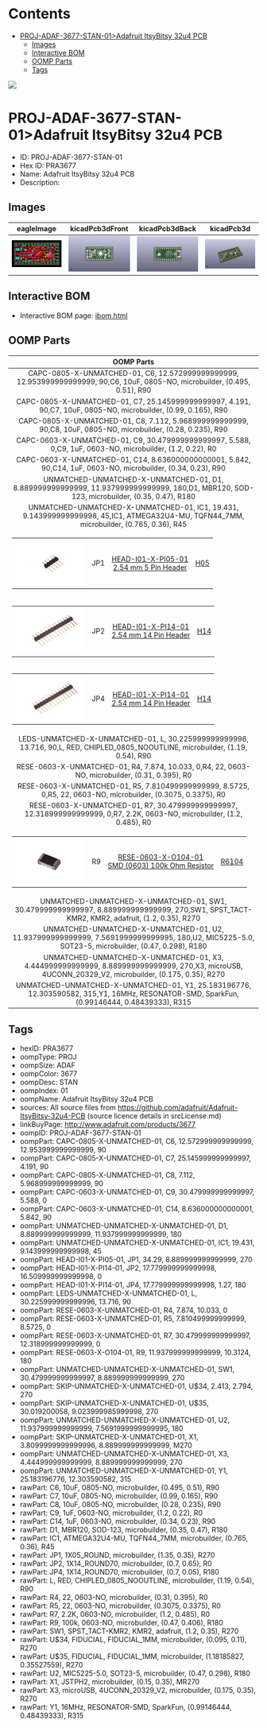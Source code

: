 



Contents
========

* [PROJ-ADAF-3677-STAN-01>Adafruit ItsyBitsy 32u4 PCB](#proj-adaf-3677-stan-01adafruit-itsybitsy-32u4-pcb)
	* [Images](#images)
	* [Interactive BOM](#interactive-bom)
	* [OOMP Parts](#oomp-parts)
	* [Tags](#tags)
  
![][im]
# PROJ-ADAF-3677-STAN-01>Adafruit ItsyBitsy 32u4 PCB

- ID: PROJ-ADAF-3677-STAN-01
- Hex ID: PRA3677
- Name: Adafruit ItsyBitsy 32u4 PCB
- Description: 

## Images
  
  

|eagleImage|kicadPcb3dFront|kicadPcb3dBack|kicadPcb3d|
| :---: | :---: | :---: | :---: |
|[![eagleImage](eagleImage_140.png)](eagleImage_600.png)|[![kicadPcb3dFront](kicadPcb3dFront_140.png)](kicadPcb3dFront_600.png)|[![kicadPcb3dBack](kicadPcb3dBack_140.png)](kicadPcb3dBack_600.png)|[![kicadPcb3d](kicadPcb3d_140.png)](kicadPcb3d_600.png)|

## Interactive BOM

- Interactive BOM page: [ibom.html](kicad/bom/ibom.html)

## OOMP Parts
  

|OOMP Parts|
| :---: |
|CAPC-0805-X-UNMATCHED-01, C6, 12.572999999999999, 12.953999999999999, 90,C6, 10uF, 0805-NO, microbuilder, (0.495, 0.51), R90|
|CAPC-0805-X-UNMATCHED-01, C7, 25.145999999999997, 4.191, 90,C7, 10uF, 0805-NO, microbuilder, (0.99, 0.165), R90|
|CAPC-0805-X-UNMATCHED-01, C8, 7.112, 5.968999999999999, 90,C8, 10uF, 0805-NO, microbuilder, (0.28, 0.235), R90|
|CAPC-0603-X-UNMATCHED-01, C9, 30.479999999999997, 5.588, 0,C9, 1uF, 0603-NO, microbuilder, (1.2, 0.22), R0|
|CAPC-0603-X-UNMATCHED-01, C14, 8.636000000000001, 5.842, 90,C14, 1uF, 0603-NO, microbuilder, (0.34, 0.23), R90|
|UNMATCHED-UNMATCHED-X-UNMATCHED-01, D1, 8.889999999999999, 11.937999999999999, 180,D1, MBR120, SOD-123, microbuilder, (0.35, 0.47), R180|
|UNMATCHED-UNMATCHED-X-UNMATCHED-01, IC1, 19.431, 9.143999999999998, 45,IC1, ATMEGA32U4-MU, TQFN44_7MM, microbuilder, (0.765, 0.36), R45|
|<table><tr><td>![HEAD-I01-X-PI05-01](https://raw.githubusercontent.com/oomlout/oomlout_OOMP_parts/main/HEAD-I01-X-PI05-01/image_140.jpg)</td><td> JP1</td><td>[HEAD-I01-X-PI05-01<br>2.54 mm 5 Pin Header](https://github.com/oomlout/oomlout_OOMP_parts/tree/main/HEAD-I01-X-PI05-01/)</td><td>[H05](https://github.com/oomlout/oomlout_OOMP_parts/tree/main/HEAD-I01-X-PI05-01/)</td></tr></table>|
|<table><tr><td>![HEAD-I01-X-PI14-01](https://raw.githubusercontent.com/oomlout/oomlout_OOMP_parts/main/HEAD-I01-X-PI14-01/image_140.jpg)</td><td> JP2</td><td>[HEAD-I01-X-PI14-01<br>2.54 mm 14 Pin Header](https://github.com/oomlout/oomlout_OOMP_parts/tree/main/HEAD-I01-X-PI14-01/)</td><td>[H14](https://github.com/oomlout/oomlout_OOMP_parts/tree/main/HEAD-I01-X-PI14-01/)</td></tr></table>|
|<table><tr><td>![HEAD-I01-X-PI14-01](https://raw.githubusercontent.com/oomlout/oomlout_OOMP_parts/main/HEAD-I01-X-PI14-01/image_140.jpg)</td><td> JP4</td><td>[HEAD-I01-X-PI14-01<br>2.54 mm 14 Pin Header](https://github.com/oomlout/oomlout_OOMP_parts/tree/main/HEAD-I01-X-PI14-01/)</td><td>[H14](https://github.com/oomlout/oomlout_OOMP_parts/tree/main/HEAD-I01-X-PI14-01/)</td></tr></table>|
|LEDS-UNMATCHED-X-UNMATCHED-01, L, 30.225999999999996, 13.716, 90,L, RED, CHIPLED_0805_NOOUTLINE, microbuilder, (1.19, 0.54), R90|
|RESE-0603-X-UNMATCHED-01, R4, 7.874, 10.033, 0,R4, 22, 0603-NO, microbuilder, (0.31, 0.395), R0|
|RESE-0603-X-UNMATCHED-01, R5, 7.810499999999999, 8.5725, 0,R5, 22, 0603-NO, microbuilder, (0.3075, 0.3375), R0|
|RESE-0603-X-UNMATCHED-01, R7, 30.479999999999997, 12.318999999999999, 0,R7, 2.2K, 0603-NO, microbuilder, (1.2, 0.485), R0|
|<table><tr><td>![RESE-0603-X-O104-01](https://raw.githubusercontent.com/oomlout/oomlout_OOMP_parts/main/RESE-0603-X-O104-01/image_140.jpg)</td><td> R9</td><td>[RESE-0603-X-O104-01<br>SMD (0603) 100k Ohm Resistor](https://github.com/oomlout/oomlout_OOMP_parts/tree/main/RESE-0603-X-O104-01/)</td><td>[R6104](https://github.com/oomlout/oomlout_OOMP_parts/tree/main/RESE-0603-X-O104-01/)</td></tr></table>|
|UNMATCHED-UNMATCHED-X-UNMATCHED-01, SW1, 30.479999999999997, 8.889999999999999, 270,SW1, SPST_TACT-KMR2, KMR2, adafruit, (1.2, 0.35), R270|
|UNMATCHED-UNMATCHED-X-UNMATCHED-01, U2, 11.937999999999999, 7.5691999999999995, 180,U2, MIC5225-5.0, SOT23-5, microbuilder, (0.47, 0.298), R180|
|UNMATCHED-UNMATCHED-X-UNMATCHED-01, X3, 4.444999999999999, 8.889999999999999, 270,X3, microUSB, 4UCONN_20329_V2, microbuilder, (0.175, 0.35), R270|
|UNMATCHED-UNMATCHED-X-UNMATCHED-01, Y1, 25.183196776, 12.303590582, 315,Y1, 16MHz, RESONATOR-SMD, SparkFun, (0.99146444, 0.48439333), R315|

## Tags

- hexID: PRA3677
- oompType: PROJ
- oompSize: ADAF
- oompColor: 3677
- oompDesc: STAN
- oompIndex: 01
- oompName: Adafruit ItsyBitsy 32u4 PCB
- sources: All source files from https://github.com/adafruit/Adafruit-ItsyBitsy-32u4-PCB (source licence details in srcLicense.md)
- linkBuyPage: http://www.adafruit.com/products/3677
- oompID: PROJ-ADAF-3677-STAN-01
- oompPart: CAPC-0805-X-UNMATCHED-01, C6, 12.572999999999999, 12.953999999999999, 90
- oompPart: CAPC-0805-X-UNMATCHED-01, C7, 25.145999999999997, 4.191, 90
- oompPart: CAPC-0805-X-UNMATCHED-01, C8, 7.112, 5.968999999999999, 90
- oompPart: CAPC-0603-X-UNMATCHED-01, C9, 30.479999999999997, 5.588, 0
- oompPart: CAPC-0603-X-UNMATCHED-01, C14, 8.636000000000001, 5.842, 90
- oompPart: UNMATCHED-UNMATCHED-X-UNMATCHED-01, D1, 8.889999999999999, 11.937999999999999, 180
- oompPart: UNMATCHED-UNMATCHED-X-UNMATCHED-01, IC1, 19.431, 9.143999999999998, 45
- oompPart: HEAD-I01-X-PI05-01, JP1, 34.29, 8.889999999999999, 270
- oompPart: HEAD-I01-X-PI14-01, JP2, 17.779999999999998, 16.509999999999998, 0
- oompPart: HEAD-I01-X-PI14-01, JP4, 17.779999999999998, 1.27, 180
- oompPart: LEDS-UNMATCHED-X-UNMATCHED-01, L, 30.225999999999996, 13.716, 90
- oompPart: RESE-0603-X-UNMATCHED-01, R4, 7.874, 10.033, 0
- oompPart: RESE-0603-X-UNMATCHED-01, R5, 7.810499999999999, 8.5725, 0
- oompPart: RESE-0603-X-UNMATCHED-01, R7, 30.479999999999997, 12.318999999999999, 0
- oompPart: RESE-0603-X-O104-01, R9, 11.937999999999999, 10.3124, 180
- oompPart: UNMATCHED-UNMATCHED-X-UNMATCHED-01, SW1, 30.479999999999997, 8.889999999999999, 270
- oompPart: SKIP-UNMATCHED-X-UNMATCHED-01, U$34, 2.413, 2.794, 270
- oompPart: SKIP-UNMATCHED-X-UNMATCHED-01, U$35, 30.019200058, 9.023999985999998, 270
- oompPart: UNMATCHED-UNMATCHED-X-UNMATCHED-01, U2, 11.937999999999999, 7.5691999999999995, 180
- oompPart: SKIP-UNMATCHED-X-UNMATCHED-01, X1, 3.8099999999999996, 8.889999999999999, M270
- oompPart: UNMATCHED-UNMATCHED-X-UNMATCHED-01, X3, 4.444999999999999, 8.889999999999999, 270
- oompPart: UNMATCHED-UNMATCHED-X-UNMATCHED-01, Y1, 25.183196776, 12.303590582, 315
- rawPart: C6, 10uF, 0805-NO, microbuilder, (0.495, 0.51), R90
- rawPart: C7, 10uF, 0805-NO, microbuilder, (0.99, 0.165), R90
- rawPart: C8, 10uF, 0805-NO, microbuilder, (0.28, 0.235), R90
- rawPart: C9, 1uF, 0603-NO, microbuilder, (1.2, 0.22), R0
- rawPart: C14, 1uF, 0603-NO, microbuilder, (0.34, 0.23), R90
- rawPart: D1, MBR120, SOD-123, microbuilder, (0.35, 0.47), R180
- rawPart: IC1, ATMEGA32U4-MU, TQFN44_7MM, microbuilder, (0.765, 0.36), R45
- rawPart: JP1, 1X05_ROUND, microbuilder, (1.35, 0.35), R270
- rawPart: JP2, 1X14_ROUND70, microbuilder, (0.7, 0.65), R0
- rawPart: JP4, 1X14_ROUND70, microbuilder, (0.7, 0.05), R180
- rawPart: L, RED, CHIPLED_0805_NOOUTLINE, microbuilder, (1.19, 0.54), R90
- rawPart: R4, 22, 0603-NO, microbuilder, (0.31, 0.395), R0
- rawPart: R5, 22, 0603-NO, microbuilder, (0.3075, 0.3375), R0
- rawPart: R7, 2.2K, 0603-NO, microbuilder, (1.2, 0.485), R0
- rawPart: R9, 100k, 0603-NO, microbuilder, (0.47, 0.406), R180
- rawPart: SW1, SPST_TACT-KMR2, KMR2, adafruit, (1.2, 0.35), R270
- rawPart: U$34, FIDUCIAL, FIDUCIAL_1MM, microbuilder, (0.095, 0.11), R270
- rawPart: U$35, FIDUCIAL, FIDUCIAL_1MM, microbuilder, (1.18185827, 0.35527559), R270
- rawPart: U2, MIC5225-5.0, SOT23-5, microbuilder, (0.47, 0.298), R180
- rawPart: X1, JSTPH2, microbuilder, (0.15, 0.35), MR270
- rawPart: X3, microUSB, 4UCONN_20329_V2, microbuilder, (0.175, 0.35), R270
- rawPart: Y1, 16MHz, RESONATOR-SMD, SparkFun, (0.99146444, 0.48439333), R315



[im]: kicadPcb3d_450.png
